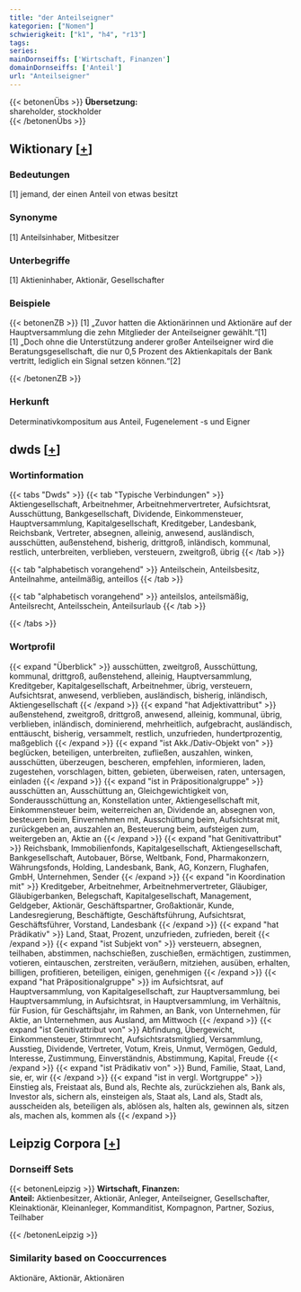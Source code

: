 ```yaml
---
title: "der Anteilseigner"
kategorien: ["Nomen"]
schwierigkeit: ["k1", "h4", "r13"]
tags:
series:
mainDornseiffs: ['Wirtschaft, Finanzen']
domainDornseiffs: ['Anteil']
url: "Anteilseigner"
---
```


{{< betonenÜbs >}}
**Übersetzung:**  
shareholder, stockholder  
{{< /betonenÜbs >}}

## Wiktionary [[+](https://de.wiktionary.org/wiki/Anteilseigner)]

### Bedeutungen
[1] jemand, der einen Anteil von etwas besitzt  

### Synonyme
[1] Anteilsinhaber, Mitbesitzer  

### Unterbegriffe
[1] Aktieninhaber, Aktionär, Gesellschafter  

### Beispiele
{{< betonenZB >}}
[1] „Zuvor hatten die Aktionärinnen und Aktionäre auf der Hauptversammlung die zehn Mitglieder der Anteilseigner gewählt.“[1]  
[1] „Doch ohne die Unterstützung anderer großer Anteilseigner wird die Beratungsgesellschaft, die nur 0,5 Prozent des Aktienkapitals der Bank vertritt, lediglich ein Signal setzen können.“[2]  

{{< /betonenZB >}}
### Herkunft
Determinativkompositum aus Anteil, Fugenelement -s und Eigner  



## dwds [[+](https://www.dwds.de/wb/Anteilseigner)]

### Wortinformation
{{< tabs "Dwds" >}}
{{< tab "Typische Verbindungen" >}}
Aktiengesellschaft, Arbeitnehmer, Arbeitnehmervertreter, Aufsichtsrat, Ausschüttung, Bankgesellschaft, Dividende, Einkommensteuer, Hauptversammlung, Kapitalgesellschaft, Kreditgeber, Landesbank, Reichsbank, Vertreter, absegnen, alleinig, anwesend, ausländisch, ausschütten, außenstehend, bisherig, drittgroß, inländisch, kommunal, restlich, unterbreiten, verblieben, versteuern, zweitgroß, übrig
{{< /tab >}}

{{< tab "alphabetisch vorangehend" >}}
Anteilschein, Anteilsbesitz, Anteilnahme, anteilmäßig, anteillos
{{< /tab >}}

{{< tab "alphabetisch vorangehend" >}}
anteilslos, anteilsmäßig, Anteilsrecht, Anteilsschein, Anteilsurlaub
{{< /tab >}}

{{< /tabs >}}

### Wortprofil
{{< expand "Überblick" >}} ausschütten, zweitgroß, Ausschüttung, kommunal, drittgroß, außenstehend, alleinig, Hauptversammlung, Kreditgeber, Kapitalgesellschaft, Arbeitnehmer, übrig, versteuern, Aufsichtsrat, anwesend, verblieben, ausländisch, bisherig, inländisch, Aktiengesellschaft {{< /expand >}}
{{< expand "hat Adjektivattribut" >}} außenstehend, zweitgroß, drittgroß, anwesend, alleinig, kommunal, übrig, verblieben, inländisch, dominierend, mehrheitlich, aufgebracht, ausländisch, enttäuscht, bisherig, versammelt, restlich, unzufrieden, hundertprozentig, maßgeblich {{< /expand >}}
{{< expand "ist Akk./Dativ-Objekt von" >}} beglücken, beteiligen, unterbreiten, zufließen, auszahlen, winken, ausschütten, überzeugen, bescheren, empfehlen, informieren, laden, zugestehen, vorschlagen, bitten, gebieten, überweisen, raten, untersagen, einladen {{< /expand >}}
{{< expand "ist in Präpositionalgruppe" >}} ausschütten an, Ausschüttung an, Gleichgewichtigkeit von, Sonderausschüttung an, Konstellation unter, Aktiengesellschaft mit, Einkommensteuer beim, weiterreichen an, Dividende an, absegnen von, besteuern beim, Einvernehmen mit, Ausschüttung beim, Aufsichtsrat mit, zurückgeben an, auszahlen an, Besteuerung beim, aufsteigen zum, weitergeben an, Aktie an {{< /expand >}}
{{< expand "hat Genitivattribut" >}} Reichsbank, Immobilienfonds, Kapitalgesellschaft, Aktiengesellschaft, Bankgesellschaft, Autobauer, Börse, Weltbank, Fond, Pharmakonzern, Währungsfonds, Holding, Landesbank, Bank, AG, Konzern, Flughafen, GmbH, Unternehmen, Sender {{< /expand >}}
{{< expand "in Koordination mit" >}} Kreditgeber, Arbeitnehmer, Arbeitnehmervertreter, Gläubiger, Gläubigerbanken, Belegschaft, Kapitalgesellschaft, Management, Geldgeber, Aktionär, Geschäftspartner, Großaktionär, Kunde, Landesregierung, Beschäftigte, Geschäftsführung, Aufsichtsrat, Geschäftsführer, Vorstand, Landesbank {{< /expand >}}
{{< expand "hat Prädikativ" >}} Land, Staat, Prozent, unzufrieden, zufrieden, bereit {{< /expand >}}
{{< expand "ist Subjekt von" >}} versteuern, absegnen, teilhaben, abstimmen, nachschießen, zuschießen, ermächtigen, zustimmen, votieren, eintauschen, zerstreiten, veräußern, mitziehen, ausüben, erhalten, billigen, profitieren, beteiligen, einigen, genehmigen {{< /expand >}}
{{< expand "hat Präpositionalgruppe" >}} im Aufsichtsrat, auf Hauptversammlung, von Kapitalgesellschaft, zur Hauptversammlung, bei Hauptversammlung, in Aufsichtsrat, in Hauptversammlung, im Verhältnis, für Fusion, für Geschäftsjahr, im Rahmen, an Bank, von Unternehmen, für Aktie, an Unternehmen, aus Ausland, am Mittwoch {{< /expand >}}
{{< expand "ist Genitivattribut von" >}} Abfindung, Übergewicht, Einkommensteuer, Stimmrecht, Aufsichtsratsmitglied, Versammlung, Ausstieg, Dividende, Vertreter, Votum, Kreis, Unmut, Vermögen, Geduld, Interesse, Zustimmung, Einverständnis, Abstimmung, Kapital, Freude {{< /expand >}}
{{< expand "ist Prädikativ von" >}} Bund, Familie, Staat, Land, sie, er, wir {{< /expand >}}
{{< expand "ist in vergl. Wortgruppe" >}} Einstieg als, Freistaat als, Bund als, Rechte als, zurückziehen als, Bank als, Investor als, sichern als, einsteigen als, Staat als, Land als, Stadt als, ausscheiden als, beteiligen als, ablösen als, halten als, gewinnen als, sitzen als, machen als, kommen als {{< /expand >}}

## Leipzig Corpora [[+](https://corpora.uni-leipzig.de/en/res?word=Anteilseigner&corpusId=deu_newscrawl-public_2018)]

### Dornseiff Sets
{{< betonenLeipzig >}}
**Wirtschaft, Finanzen:**  
**Anteil:** Aktienbesitzer, Aktionär, Anleger, Anteilseigner, Gesellschafter, Kleinaktionär, Kleinanleger, Kommanditist, Kompagnon, Partner, Sozius, Teilhaber  

{{< /betonenLeipzig >}}

### Similarity based on Cooccurrences
Aktionäre, Aktionär, Aktionären

